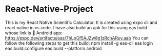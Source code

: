 # React-Native-Project
This is my React Native Scientific Calculator. It is created using expo cli and react native in vs code. I have also build an apk for this using eas build whose link is 🤖 Android app:
https://expo.dev/artifacts/eas/7hLpGf5AJZw8g1zRchARuy.aab
You can follow the following steps to get this build:
npm install -g eas-cli
eas login
eas build:configure
eas build --platform android
